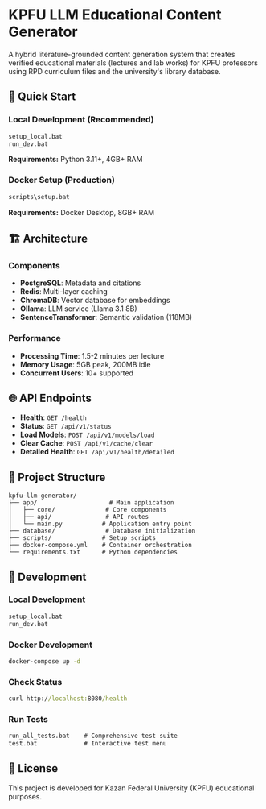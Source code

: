 # KPFU LLM Educational Content Generator

A hybrid literature-grounded content generation system that creates verified educational materials (lectures and lab works) for KPFU professors using RPD curriculum files and the university's library database.

## 🚀 Quick Start

### Local Development (Recommended)
```cmd
setup_local.bat
run_dev.bat
```
**Requirements:** Python 3.11+, 4GB+ RAM

### Docker Setup (Production)
```cmd
scripts\setup.bat
```
**Requirements:** Docker Desktop, 8GB+ RAM

## 🏗️ Architecture

### Components
- **PostgreSQL**: Metadata and citations
- **Redis**: Multi-layer caching
- **ChromaDB**: Vector database for embeddings
- **Ollama**: LLM service (Llama 3.1 8B)
- **SentenceTransformer**: Semantic validation (118MB)

### Performance
- **Processing Time**: 1.5-2 minutes per lecture
- **Memory Usage**: 5GB peak, 200MB idle
- **Concurrent Users**: 10+ supported

## 🌐 API Endpoints

- **Health**: `GET /health`
- **Status**: `GET /api/v1/status`
- **Load Models**: `POST /api/v1/models/load`
- **Clear Cache**: `POST /api/v1/cache/clear`
- **Detailed Health**: `GET /api/v1/health/detailed`

## 📁 Project Structure

```
kpfu-llm-generator/
├── app/                    # Main application
│   ├── core/              # Core components
│   ├── api/               # API routes
│   └── main.py           # Application entry point
├── database/              # Database initialization
├── scripts/              # Setup scripts
├── docker-compose.yml    # Container orchestration
└── requirements.txt      # Python dependencies
```

## 🔧 Development

### Local Development
```cmd
setup_local.bat
run_dev.bat
```

### Docker Development
```cmd
docker-compose up -d
```

### Check Status
```cmd
curl http://localhost:8080/health
```

### Run Tests
```cmd
run_all_tests.bat    # Comprehensive test suite
test.bat             # Interactive test menu
```

## 📄 License

This project is developed for Kazan Federal University (KPFU) educational purposes.